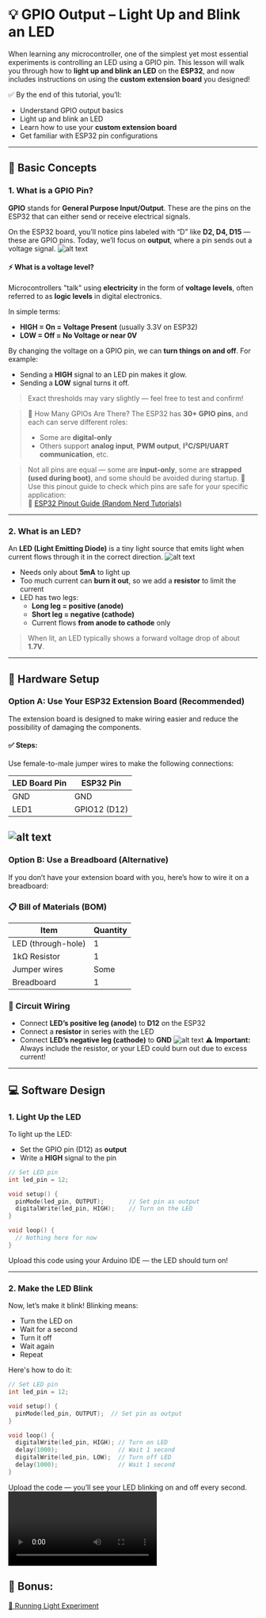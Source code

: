 # 💡 GPIO Output – Light Up and Blink an LED  

When learning any microcontroller, one of the simplest yet most essential experiments is controlling an LED using a GPIO pin. This lesson will walk you through how to **light up and blink an LED** on the **ESP32**, and now includes instructions on using the **custom extension board** you designed!

✅ By the end of this tutorial, you’ll:
- Understand GPIO output basics
- Light up and blink an LED
- Learn how to use your **custom extension board**
- Get familiar with ESP32 pin configurations

---

## 🧠 Basic Concepts

### 1. What is a GPIO Pin?

**GPIO** stands for **General Purpose Input/Output**. These are the pins on the ESP32 that can either send or receive electrical signals.

On the ESP32 board, you’ll notice pins labeled with “D” like **D2, D4, D15** — these are GPIO pins. Today, we’ll focus on **output**, where a pin sends out a voltage signal.
![alt text](image.png)
#### ⚡ What is a voltage level?

Microcontrollers "talk" using **electricity** in the form of **voltage levels**, often referred to as **logic levels** in digital electronics.

In simple terms:
- **HIGH = On = Voltage Present** (usually 3.3V on ESP32)
- **LOW = Off = No Voltage or near 0V**

By changing the voltage on a GPIO pin, we can **turn things on and off**. For example:
- Sending a **HIGH** signal to an LED pin makes it glow.
- Sending a **LOW** signal turns it off.

> Exact thresholds may vary slightly — feel free to test and confirm!


> 📐 How Many GPIOs Are There?
> The ESP32 has **30+ GPIO pins**, and each can serve different roles:
> - Some are **digital-only**
> - Others support **analog input**, **PWM output**, **I²C/SPI/UART communication**, etc.

> Not all pins are equal — some are **input-only**, some are **strapped (used during boot)**, and some should be avoided during startup.
> 🧭 Use this pinout guide to check which pins are safe for your specific application:  
🔗 [ESP32 Pinout Guide (Random Nerd Tutorials)](https://randomnerdtutorials.com/esp32-pinout-reference-gpios/)


---

### 2. What is an LED?

An **LED (Light Emitting Diode)** is a tiny light source that emits light when current flows through it in the correct direction.
![alt text](image-1.png)
- Needs only about **5mA** to light up
- Too much current can **burn it out**, so we add a **resistor** to limit the current
- LED has two legs:  
  - **Long leg = positive (anode)**  
  - **Short leg = negative (cathode)**  
  - Current flows **from anode to cathode** only

> When lit, an LED typically shows a forward voltage drop of about **1.7V**.

---

## 🔌 Hardware Setup

### Option A: Use Your ESP32 **Extension Board** (Recommended)

The extension board is designed to make wiring easier and reduce the possibility of damaging the components.

#### ✅ Steps:
Use female-to-male jumper wires to make the following connections:

| LED Board Pin | ESP32 Pin        |
|---------------|------------------|
| GND           | GND              |
| LED1          | GPIO12 (D12)     |

![alt text](b6b39592ff6a04e317d677cea708147.jpg)
---


### Option B: Use a Breadboard (Alternative)

If you don’t have your extension board with you, here’s how to wire it on a breadboard:

### 📋 Bill of Materials (BOM)

| Item               | Quantity |
|--------------------|----------|
| LED (through-hole) | 1        |
| 1kΩ Resistor       | 1        |
| Jumper wires       | Some     |
| Breadboard         | 1        |

### 🧩 Circuit Wiring

- Connect **LED’s positive leg (anode)** to **D12** on the ESP32
- Connect a **resistor** in series with the LED
- Connect **LED’s negative leg (cathode)** to **GND**
![alt text](image-2.png)
⚠️ **Important:** Always include the resistor, or your LED could burn out due to excess current!

---

## 💻 Software Design

### 1. Light Up the LED

To light up the LED:
- Set the GPIO pin (D12) as **output**
- Write a **HIGH** signal to the pin

```cpp
// Set LED pin
int led_pin = 12;

void setup() {
  pinMode(led_pin, OUTPUT);       // Set pin as output
  digitalWrite(led_pin, HIGH);    // Turn on the LED
}

void loop() {
  // Nothing here for now
}
```

Upload this code using your Arduino IDE — the LED should turn on!

---

### 2. Make the LED Blink

Now, let’s make it blink! Blinking means:
- Turn the LED on
- Wait for a second
- Turn it off
- Wait again
- Repeat

Here's how to do it:

```cpp
// Set LED pin
int led_pin = 12;

void setup() {
  pinMode(led_pin, OUTPUT);  // Set pin as output
}

void loop() {
  digitalWrite(led_pin, HIGH); // Turn on LED
  delay(1000);                 // Wait 1 second
  digitalWrite(led_pin, LOW);  // Turn off LED
  delay(1000);                 // Wait 1 second
}
```

Upload the code — you’ll see your LED blinking on and off every second.
<video controls src="ce634d663ada75c5fe49fb9b622348c5.mp4" title="LED blinking"></video>


## 🧠 Bonus:
[🌈 Running Light Experiment](LED_RunningLight.md)